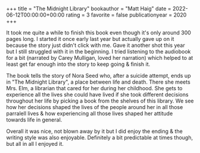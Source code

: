+++
title = "The Midnight Library"
bookauthor = "Matt Haig"
date = 2022-06-12T00:00:00+00:00
rating = 3
favorite = false
publicationyear = 2020
+++

It took me quite a while to finish this book even though it's only around 300 pages long. I started it once early last year but actually gave up on it because the story just didn't click with me.
Gave it another shot this year but I still struggled with it in the beginning. I tried listening to the audiobook for a bit (narrated by Carey Mulligan, loved her narration) which helped to at least get far enough into the story to keep going & finish it.

The book tells the story of Nora Seed who, after a suicide attempt, ends up in "The Midnight Library", a place between life and death. There she meets Mrs. Elm, a librarian that cared for her during her childhood. She gets to experience all the lives she could have lived if she took different decisions throughout her life by picking a book from the shelves of this library. We see how her decisions shaped the lives of the people around her in all those parralell lives & how experiencing all those lives shaped her attitude towards life in general.

Overall it was nice, not blown away by it but I did enjoy the ending & the writing style was also enjoyable. Definitely a bit predictable at times though, but all in all I enjoyed it.